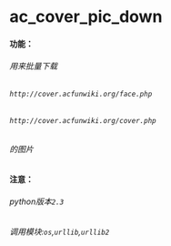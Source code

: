 # ac_cover_pic_down
#### 功能：
###### 用来批量下载
###### `http://cover.acfunwiki.org/face.php`
###### `http://cover.acfunwiki.org/cover.php`
###### 的图片

#### 注意：
###### python版本`2.3`
###### 调用模块:`os`,`urllib`,`urllib2`
